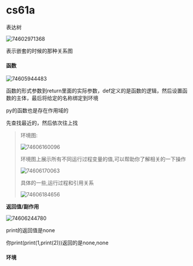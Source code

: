 # cs61a

 表达树

![74602971368](C:\Users\zxh\Desktop\前端\abc\cs61a.assets\1746029713686.png)

表示嵌套的时候的那种关系图

####  函数

![74605944483](C:\Users\zxh\Desktop\前端\abc\cs61a.assets\1746059444831.png)

函数的形式参数到return里面的实际参数，def定义的是函数的逻辑，然后设置函数的主体，最后将给定的名称绑定到环境

py的函数也是存在作用域的

先查找最近的，然后依次往上找

> 环境图:
>
> ![74606160096](C:\Users\zxh\Desktop\前端\abc\cs61a.assets\1746061600962.png)
>
> 环境图上展示所有不同运行过程变量的值,可以帮助你了解相关的一下操作
>
> ![74606170063](C:\Users\zxh\Desktop\前端\abc\cs61a.assets\1746061700639.png)
>
> 具体的一些,运行过程和引用关系
>
> ![74606184656](C:\Users\zxh\Desktop\前端\abc\cs61a.assets\1746061846568.png)
>
> 

**返回值/副作用**

![74606244780](C:\Users\zxh\Desktop\前端\abc\cs61a.assets\1746062447808.png)

print的返回值是none

你print(print(1,print(2)))返回的是none,none



#### 环境

